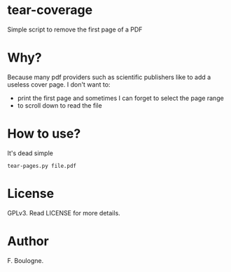 tear-coverage
=============

Simple script to remove the first page of a PDF

Why?
====

Because many pdf providers such as scientific publishers like to add a useless cover page.
I don't want to:
* print the first page and sometimes I can forget to select the page range
* to scroll down to read the file

How to use?
===========

It's dead simple

    tear-pages.py file.pdf


License
=======

GPLv3. Read LICENSE for more details.

Author
======

F. Boulogne.
